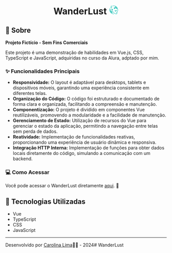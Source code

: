 <h1 align="center">
    <p>WanderLust <img src="./src/assets/imagens/logoPequeno.png"/> </p>
</h1>

## 📖 Sobre

**Projeto Fictício - Sem Fins Comerciais** 

Este projeto é uma demonstração de habilidades em Vue.js, CSS, TypeScript e JavaScript, adquiridas no curso da Alura, adptado por mim.

### ✨ Funcionalidades Principais

- **Responsividade:** O layout é adaptável para desktops, tablets e dispositivos móveis, garantindo uma experiência consistente em diferentes telas.
- **Organização do Código:** O código foi estruturado e documentado de forma clara e organizada, facilitando a compreensão e manutenção.
- **Componentização:** O projeto é dividido em componentes Vue reutilizáveis, promovendo a modularidade e a facilidade de manutenção.
- **Gerenciamento de Estado:** Utilização de recursos do Vue para gerenciar o estado da aplicação, permitindo a navegação entre telas sem perda de dados.
- **Reatividade:** Implementação de funcionalidades reativas, proporcionando uma experiência de usuário dinâmica e responsiva.
- **Integração HTTP Interna:** Implementação de funções para obter dados locais diretamente do código, simulando a comunicação com um backend.



### 💻 Como Acessar

Você pode acessar o WanderLust diretamente [aqui](https://wander-lust-teal.vercel.app/). 👀

## 🚀 Tecnologias Utilizadas

- Vue
- TypeScript
- CSS
- JavaScript

---
Desenvolvido por [Carolina Lima](https://github.com/CarolinaLM)👩‍💻 - 2024# WanderLust
